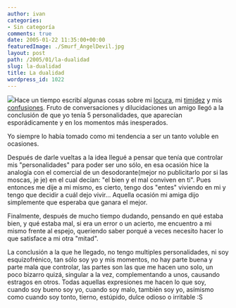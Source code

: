 ```yaml
---
author: ivan
categories:
- Sin categoría
comments: true
date: 2005-01-22 11:35:00+00:00
featuredImage: ./Smurf_AngelDevil.jpg
layout: post
path: /2005/01/la-dualidad
slug: la-dualidad
title: La dualidad
wordpress_id: 1022
---
```


![](https://photos1.blogger.com/img/39/1190/320/Smurf_Angel%26Devil.jpg)Hace un tiempo escribí algunas cosas sobre mi [locura](https://www.usm.edu.ec/icampana/index.php?option=content&task=view&id=18&Itemid=61), mi [timidez](https://www.usm.edu.ec/icampana/index.php?option=content&task=view&id=6&Itemid=61) y mis [confusiones](https://ivan.campananaranjo.com/2004/09/12/lo-inconsciente-del-subconciente/). Fruto de conversaciones y dilucidaciones un amigo llegó a la conclusión de que yo tenía 5 personalidades, que aparecían esporádicamente y en los momentos más inesperados.

Yo siempre lo había tomado como mi tendencia a ser un tanto voluble en ocasiones.

Después de darle vueltas a la idea llegué a pensar que tenía que controlar mis "personalidades" para poder ser uno sólo, en esa ocasión hice la analogía con el comercial de un desodorante(mejor no publicitarlo por si las moscas, je je) en el cual decían: "el bien y el mal conviven en ti". Pues entonces me dije a mi mismo, es cierto, tengo dos "entes" viviendo en mi y tengo que decidir a cuál dejo vivir... Aquella ocasión mi amiga dijo simplemente que esperaba que ganara el mejor.

Finalmente, después de mucho tiempo dudando, pensando en qué estaba bien, y qué estaba mal, si era un error o un acierto, me encuentro a mi mismo frente al espejo, queriendo saber porqué a veces necesito hacer lo que satisface a mi otra "mitad".

La conclusión a la que he llegado, no tengo multiples personalidades, ni soy esquizofrénico, tan sólo soy yo y mis momentos, no hay parte buena y parte mala que controlar, las partes son las que me hacen uno solo, un poco bizarro quizá, singular a la vez, complementando a unos, causando estragos en otros. Todas aquellas expresiones me hacen lo que soy, cuando soy bueno soy yo, cuando soy malo, también soy yo, asímismo como cuando soy tonto, tierno, estúpido, dulce odioso o irritable :S
